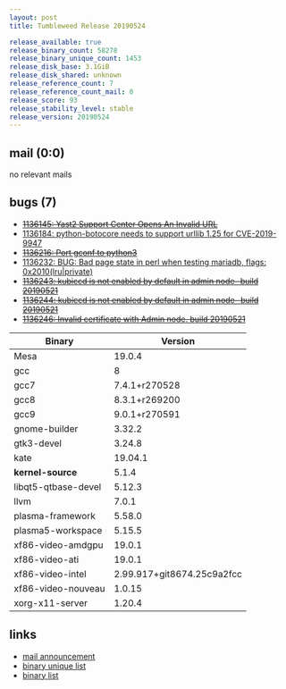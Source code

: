 ```yaml
---
layout: post
title: Tumbleweed Release 20190524

release_available: true
release_binary_count: 58278
release_binary_unique_count: 1453
release_disk_base: 3.1GiB
release_disk_shared: unknown
release_reference_count: 7
release_reference_count_mail: 0
release_score: 93
release_stability_level: stable
release_version: 20190524
---
```


## mail (0:0)

no relevant mails

## bugs (7)

<!--more-->

- ~~[1136145: Yast2 Support Center Opens An Invalid URL](https://bugzilla.opensuse.org/show_bug.cgi?id=1136145)~~
- [1136184: python-botocore needs to support urllib 1.25 for CVE-2019-9947](https://bugzilla.opensuse.org/show_bug.cgi?id=1136184)
- ~~[1136216: Port gconf to python3](https://bugzilla.opensuse.org/show_bug.cgi?id=1136216)~~
- [1136232: BUG: Bad page state in perl when testing mariadb, flags: 0x2010(lru|private)](https://bugzilla.opensuse.org/show_bug.cgi?id=1136232)
- ~~[1136243: kubiccd is not enabled by default in admin node-  build 20190521](https://bugzilla.opensuse.org/show_bug.cgi?id=1136243)~~
- ~~[1136244: kubiccd is not enabled by default in admin node-  build 20190521](https://bugzilla.opensuse.org/show_bug.cgi?id=1136244)~~
- ~~[1136246: Invalid certificate with Admin node. build 20190521](https://bugzilla.opensuse.org/show_bug.cgi?id=1136246)~~

Binary | Version
--- | ---
Mesa | 19.0.4
gcc | 8
gcc7 | 7.4.1+r270528
gcc8 | 8.3.1+r269200
gcc9 | 9.0.1+r270591
gnome-builder | 3.32.2
gtk3-devel | 3.24.8
kate | 19.04.1
**kernel-source** | 5.1.4
libqt5-qtbase-devel | 5.12.3
llvm | 7.0.1
plasma-framework | 5.58.0
plasma5-workspace | 5.15.5
xf86-video-amdgpu | 19.0.1
xf86-video-ati | 19.0.1
xf86-video-intel | 2.99.917+git8674.25c9a2fcc
xf86-video-nouveau | 1.0.15
xorg-x11-server | 1.20.4

## links

- [mail announcement](https://lists.opensuse.org/opensuse-factory/2019-05/msg00298.html)
- [binary unique list](http://download.opensuse.org/history/20190524/rpm.unique.list)
- [binary list](http://download.opensuse.org/history/20190524/rpm.list)

